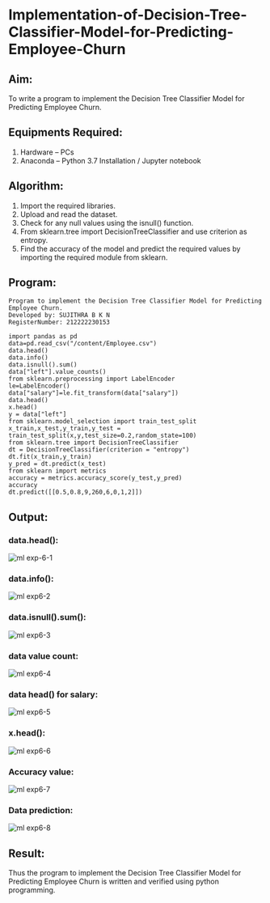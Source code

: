 # Implementation-of-Decision-Tree-Classifier-Model-for-Predicting-Employee-Churn

## Aim:
To write a program to implement the Decision Tree Classifier Model for Predicting Employee Churn.

## Equipments Required:
1. Hardware – PCs
2. Anaconda – Python 3.7 Installation / Jupyter notebook

## Algorithm:

1. Import the required libraries.
2. Upload and read the dataset.
3. Check for any null values using the isnull() function.
4. From sklearn.tree import DecisionTreeClassifier and use criterion as entropy.
5. Find the accuracy of the model and predict the required values by importing the required module from sklearn.

## Program:
```
Program to implement the Decision Tree Classifier Model for Predicting Employee Churn.
Developed by: SUJITHRA B K N
RegisterNumber: 212222230153

import pandas as pd
data=pd.read_csv("/content/Employee.csv")
data.head()
data.info()
data.isnull().sum()
data["left"].value_counts()
from sklearn.preprocessing import LabelEncoder
le=LabelEncoder()
data["salary"]=le.fit_transform(data["salary"])
data.head()
x.head()
y = data["left"]
from sklearn.model_selection import train_test_split
x_train,x_test,y_train,y_test = train_test_split(x,y,test_size=0.2,random_state=100)
from sklearn.tree import DecisionTreeClassifier
dt = DecisionTreeClassifier(criterion = "entropy")
dt.fit(x_train,y_train)
y_pred = dt.predict(x_test)
from sklearn import metrics
accuracy = metrics.accuracy_score(y_test,y_pred)
accuracy
dt.predict([[0.5,0.8,9,260,6,0,1,2]])
```

## Output:

### data.head():
![ml exp-6-1](https://github.com/Gopika-9266/Implementation-of-Decision-Tree-Classifier-Model-for-Predicting-Employee-Churn/assets/122762773/9bd394fc-03c0-4558-939e-b4803aa33752)

### data.info():
![ml exp6-2](https://github.com/Gopika-9266/Implementation-of-Decision-Tree-Classifier-Model-for-Predicting-Employee-Churn/assets/122762773/61749dd9-f56b-4d59-9d8e-408e8762f851)

### data.isnull().sum():
![ml exp6-3](https://github.com/Gopika-9266/Implementation-of-Decision-Tree-Classifier-Model-for-Predicting-Employee-Churn/assets/122762773/26416138-1cf6-435e-b391-0721659fde12)

### data value count:
![ml exp6-4](https://github.com/Gopika-9266/Implementation-of-Decision-Tree-Classifier-Model-for-Predicting-Employee-Churn/assets/122762773/f7c06b25-2c79-40ee-9715-809f01219817)

### data head() for salary:
![ml exp6-5](https://github.com/Gopika-9266/Implementation-of-Decision-Tree-Classifier-Model-for-Predicting-Employee-Churn/assets/122762773/1d604b98-e0b7-4330-be9b-9c653403085e)

### x.head():
![ml exp6-6](https://github.com/Gopika-9266/Implementation-of-Decision-Tree-Classifier-Model-for-Predicting-Employee-Churn/assets/122762773/841a4843-43b9-48c1-967d-2480f67700af)


### Accuracy value:
![ml exp6-7](https://github.com/Gopika-9266/Implementation-of-Decision-Tree-Classifier-Model-for-Predicting-Employee-Churn/assets/122762773/4553a8c9-fcfc-4f0c-b8ff-0f64c43a92d7)

### Data prediction:
![ml exp6-8](https://github.com/Gopika-9266/Implementation-of-Decision-Tree-Classifier-Model-for-Predicting-Employee-Churn/assets/122762773/337512f3-74c7-457d-a184-76498b2ffd63)



## Result:
Thus the program to implement the  Decision Tree Classifier Model for Predicting Employee Churn is written and verified using python programming.
